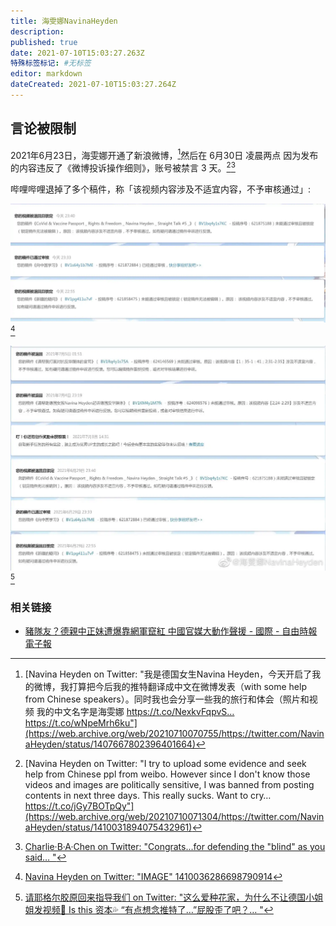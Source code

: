 ```yaml
---
title: 海雯娜NavinaHeyden
description:
published: true
date: 2021-07-10T15:03:27.263Z
特殊标签标记: #无标签
editor: markdown
dateCreated: 2021-07-10T15:03:27.264Z
---
```


## 言论被限制

2021年6月23日，海雯娜开通了新浪微博，[^nsmb]然后在 6月30日 凌晨两点 因为发布的内容违反了《微博投诉操作细则》，账号被禁言 3 天。[^b3d1][^b3d2]

[^nsmb]: [Navina Heyden on Twitter: "我是德国女生Navina Heyden，今天开启了我的微博，我打算把今后我的推特翻译成中文在微博发表（with some help from Chinese speakers）。同时我也会分享一些我的旅行和体会（照片和视频 我的中文名字是海雯娜 https://t.co/NexkvFqpvS… https://t.co/wNpeMrh6ku"](https://web.archive.org/web/20210710070755/https://twitter.com/NavinaHeyden/status/1407667802396401664)

[^b3d2]: [Charlie·B·A·Chen on Twitter: "Congrats...for defending the "blind" as you said… "](https://web.archive.org/web/20210710070042/https://twitter.com/CharlieBAChen/status/1413754703175839744)

[^b3d1]: [Navina Heyden on Twitter: "I try to upload some evidence and seek help from Chinese ppl from weibo. However since I don't know those videos and images are politically sensitive, I was banned from posting contents in next three days. This really sucks. Want to cry… https://t.co/jGy7BOTpQy"](https://web.archive.org/web/20210710071304/https://twitter.com/NavinaHeyden/status/1410031894075432961)

哔哩哔哩退掉了多个稿件，称「该视频内容涉及不适宜内容，不予审核通过」:

![1410036286698790914](/src/people/Navina_Heyden/1410036286698790914.webp)[^1410]

![1413653526614462465](/src/people/Navina_Heyden/1413653526614462465.webp)[^1413]

[^1410]: [Navina Heyden on Twitter: "IMAGE" 1410036286698790914](https://web.archive.org/web/20210710071834/https://twitter.com/navinaheyden/status/1410036286698790914)

[^1413]: [请耶格尔胶原回来指导我们 on Twitter: "这么爱种花家，为什么不让德国小姐姐发视频🤣 Is this 资本💦 “有点想念推特了…”屁股歪了吧？… "](https://web.archive.org/web/20210710065952/https://twitter.com/xijinpingqindie/status/1413653526614462465)

### 相关链接

+ [豬隊友？德親中正妹遭爆靠網軍竄紅 中國官媒大動作聲援 - 國際 - 自由時報電子報](https://web.archive.org/web/20210710070410/https://news.ltn.com.tw/news/world/breakingnews/3596045)

